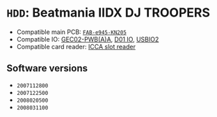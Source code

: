 # `HDD`: Beatmania IIDX DJ TROOPERS

* Compatible main PCB: [`FAB-e945-KN205`](../boards.md#fab-e945-kn205)
* Compatible IO: [GEC02-PWB(A)A](../io.md#GEC02-PWBAA), [D01 IO](../io.md#d01-io), [USBIO2](../io.md#usbio2)
* Compatible card reader: [ICCA slot reader](../io.md#icca)

## Software versions

* `2007112800`
* `2007122500`
* `2008020500`
* `2008031100`
